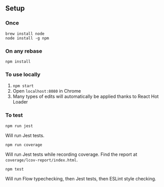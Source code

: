 ## Setup
### Once

```
brew install node
node install -g npm
```

### On any rebase

```
npm install
```

### To use locally

1. ```npm start```
2. Open `localhost:8080` in Chrome
3. Many types of edits will automatically be applied thanks to React Hot Loader

### To test

```
npm run jest
```

Will run Jest tests.

```
npm run coverage
```

Will run Jest tests while recording coverage. Find the report at `coverage/lcov-report/index.html`.

```
npm test
```

Will run Flow typechecking, then Jest tests, then ESLint style checking.
